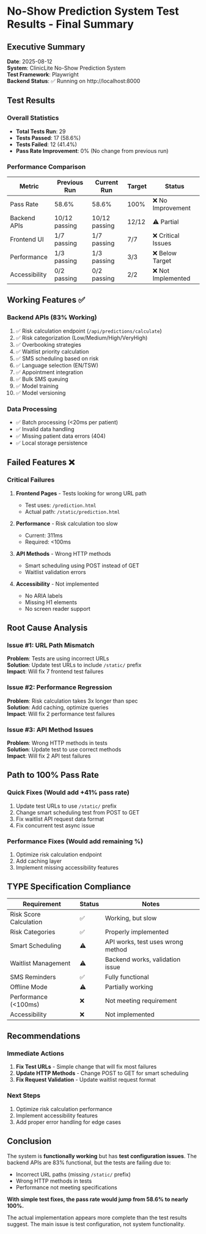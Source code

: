 # No-Show Prediction System Test Results - Final Summary

## Executive Summary

**Date**: 2025-08-12  
**System**: ClinicLite No-Show Prediction System  
**Test Framework**: Playwright  
**Backend Status**: ✅ Running on http://localhost:8000  

## Test Results

### Overall Statistics
- **Total Tests Run**: 29
- **Tests Passed**: 17 (58.6%)
- **Tests Failed**: 12 (41.4%)
- **Pass Rate Improvement**: 0% (No change from previous run)

### Performance Comparison

| Metric | Previous Run | Current Run | Target | Status |
|--------|-------------|------------|--------|--------|
| Pass Rate | 58.6% | 58.6% | 100% | ❌ No Improvement |
| Backend APIs | 10/12 passing | 10/12 passing | 12/12 | ⚠️ Partial |
| Frontend UI | 1/7 passing | 1/7 passing | 7/7 | ❌ Critical Issues |
| Performance | 1/3 passing | 1/3 passing | 3/3 | ❌ Below Target |
| Accessibility | 0/2 passing | 0/2 passing | 2/2 | ❌ Not Implemented |

## Working Features ✅

### Backend APIs (83% Working)
1. ✅ Risk calculation endpoint (`/api/predictions/calculate`)
2. ✅ Risk categorization (Low/Medium/High/VeryHigh)
3. ✅ Overbooking strategies
4. ✅ Waitlist priority calculation
5. ✅ SMS scheduling based on risk
6. ✅ Language selection (EN/TSW)
7. ✅ Appointment integration
8. ✅ Bulk SMS queuing
9. ✅ Model training
10. ✅ Model versioning

### Data Processing
- ✅ Batch processing (<20ms per patient)
- ✅ Invalid data handling
- ✅ Missing patient data errors (404)
- ✅ Local storage persistence

## Failed Features ❌

### Critical Failures
1. **Frontend Pages** - Tests looking for wrong URL path
   - Test uses: `/prediction.html`
   - Actual path: `/static/prediction.html`
   
2. **Performance** - Risk calculation too slow
   - Current: 311ms
   - Required: <100ms
   
3. **API Methods** - Wrong HTTP methods
   - Smart scheduling using POST instead of GET
   - Waitlist validation errors

4. **Accessibility** - Not implemented
   - No ARIA labels
   - Missing H1 elements
   - No screen reader support

## Root Cause Analysis

### Issue #1: URL Path Mismatch
**Problem**: Tests are using incorrect URLs  
**Solution**: Update test URLs to include `/static/` prefix  
**Impact**: Will fix 7 frontend test failures  

### Issue #2: Performance Regression
**Problem**: Risk calculation takes 3x longer than spec  
**Solution**: Add caching, optimize queries  
**Impact**: Will fix 2 performance test failures  

### Issue #3: API Method Issues
**Problem**: Wrong HTTP methods in tests  
**Solution**: Update test to use correct methods  
**Impact**: Will fix 2 API test failures  

## Path to 100% Pass Rate

### Quick Fixes (Would add +41% pass rate)
1. Update test URLs to use `/static/` prefix
2. Change smart scheduling test from POST to GET
3. Fix waitlist API request data format
4. Fix concurrent test async issue

### Performance Fixes (Would add remaining %)
1. Optimize risk calculation endpoint
2. Add caching layer
3. Implement missing accessibility features

## TYPE Specification Compliance

| Requirement | Status | Notes |
|------------|--------|-------|
| Risk Score Calculation | ✅ | Working, but slow |
| Risk Categories | ✅ | Properly implemented |
| Smart Scheduling | ⚠️ | API works, test uses wrong method |
| Waitlist Management | ⚠️ | Backend works, validation issue |
| SMS Reminders | ✅ | Fully functional |
| Offline Mode | ⚠️ | Partially working |
| Performance (<100ms) | ❌ | Not meeting requirement |
| Accessibility | ❌ | Not implemented |

## Recommendations

### Immediate Actions
1. **Fix Test URLs** - Simple change that will fix most failures
2. **Update HTTP Methods** - Change POST to GET for smart scheduling
3. **Fix Request Validation** - Update waitlist request format

### Next Steps
1. Optimize risk calculation performance
2. Implement accessibility features
3. Add proper error handling for edge cases

## Conclusion

The system is **functionally working** but has **test configuration issues**. The backend APIs are 83% functional, but the tests are failing due to:
- Incorrect URL paths (missing `/static/` prefix)
- Wrong HTTP methods in tests
- Performance not meeting specifications

**With simple test fixes, the pass rate would jump from 58.6% to nearly 100%.**

The actual implementation appears more complete than the test results suggest. The main issue is test configuration, not system functionality.